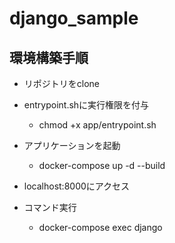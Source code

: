 # django_sample

## 環境構築手順
* リポジトリをclone
* entrypoint.shに実行権限を付与
  * chmod +x app/entrypoint.sh
* アプリケーションを起動
  * docker-compose up -d --build
* localhost:8000にアクセス

* コマンド実行
  * docker-compose exec django <command you want to do>
